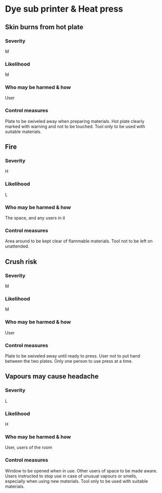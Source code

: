 # Dye sub printer & Heat press

## Skin burns from hot plate

### Severity

M

### Likelihood

M

### Who may be harmed & how

User

### Control measures

Plate to be swiveled away when preparing materials. Hot plate clearly marked with warning and not to be touched. Tool only to be used with suitable materials.

## Fire

### Severity

H

### Likelihood

L

### Who may be harmed & how

The space, and any users in it

### Control measures

Area around to be kept clear of flammable materials. Tool not to be left on unattended.

## Crush risk

### Severity

M

### Likelihood

M

### Who may be harmed & how

User

### Control measures

Plate to be swiveled away until ready to press. User not to put hand between the two plates. Only one person to use press at a time.

## Vapours may cause headache

### Severity

L

### Likelihood

H

### Who may be harmed & how

User, users of the room

### Control measures

Window to be opened when in use. Other users of space to be made aware. Users instructed to stop use in case of unusual vapours or smells, especially when using new materials. Tool only to be used with suitable materials.
